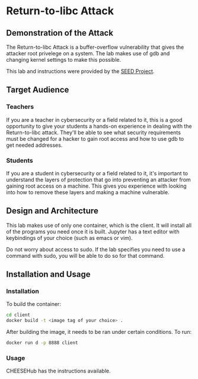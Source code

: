 # Return-to-libc Attack

## Demonstration of the Attack

The Return-to-libc Attack is a buffer-overflow vulnerability that gives the attacker root privelege on a system. The lab makes use of gdb and changing kernel settings to make this possible.

This lab and instructions were provided by the [SEED Project](https://seedsecuritylabs.org/).

## Target Audience

### Teachers
If you are a teacher in cybersecurity or a field related to it, this is a good opportunity to give your students a hands-on experience in dealing with the Return-to-libc attack. They'll be able to see what security requirements must be changed for a hacker to gain root access and how to use gdb to get needed addresses.

### Students
If you are a student in cybersecurity or a field related to it, it's important to understand the layers of protection that go into preventing an attacker from gaining root access on a machine. This gives you experience with looking into how to remove these layers and making a machine vulnerable.

## Design and Architecture
This lab makes use of only one container, which is the client. It will install all of the programs you need once it is built. Jupyter has a text editor with keybindings of your choice (such as emacs or vim). 

Do not worry about access to sudo. If the lab specifies you need to use a command with sudo, you will be able to do so for that command.

## Installation and Usage

### Installation
To build the container:
```bash
cd client
docker build -t <image tag of your choice> .
```

After building the image, it needs to be ran under certain conditions. To run:
```bash
docker run d -p 8888 client
```

### Usage
CHEESEHub has the instructions available.
